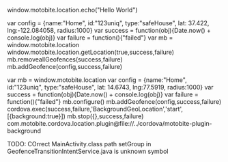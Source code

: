 window.motobite.location.echo("Hello World")

var config = {name:"Home", id:"123uniq", type:"safeHouse", lat: 37.422, lng:-122.084058, radius:1000}
var success = function(obj){Date.now() + console.log(obj)}
var failure = function(){"failed"}
var mb = window.motobite.location
window.motobite.location.getLocation(true,success,failure)
mb.removeallGeofences(success,failure)
mb.addGeofence(config,success,failure)

var mb = window.motobite.location
var config = {name:"Home", id:"123uniq", type:"safeHouse", lat: 14.6743, lng:77.5919, radius:1000}
var success = function(obj){Date.now() + console.log(obj)}
var failure = function(){"failed"}
mb.configure()
mb.addGeofence(config,success,failure)
cordova.exec(success,failure,'BackgroundGeoLocation','start',[{background:true}])
mb.stop({},success,failure)
com.motobite.cordova.location.plugin@file://../cordova/motobite-plugin-background

TODO:
COrrect MainActivity.class path
setGroup in GeofenceTransitionIntentService.java is unknown symbol